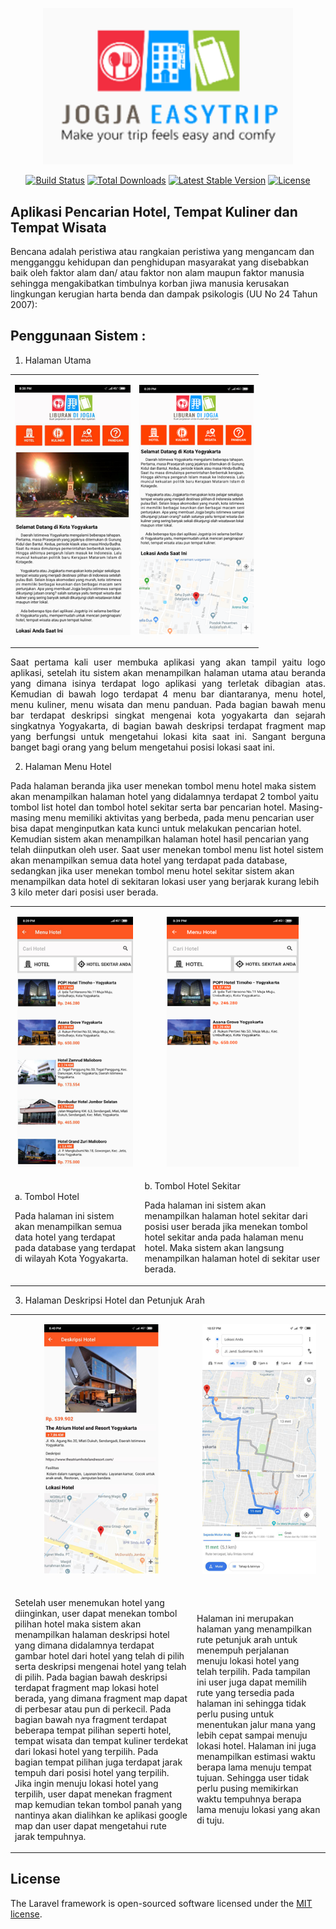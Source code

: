 <!-- <p align="center"><a href="https://laravel.com" target="_blank"><img src="https://raw.githubusercontent.com/laravel/art/master/logo-lockup/5%20SVG/2%20CMYK/1%20Full%20Color/laravel-logolockup-cmyk-red.svg" width="400"></a></p> -->
<p align="center"><a href="https://laravel.com" target="_blank"><img src="Website/uploaded/logo/logo-app.png" width="400"></a></p>

<p align="center">
<a href="https://travis-ci.org/laravel/framework"><img src="https://travis-ci.org/laravel/framework.svg" alt="Build Status"></a>
<a href="https://packagist.org/packages/laravel/framework"><img src="https://img.shields.io/packagist/dt/laravel/framework" alt="Total Downloads"></a>
<a href="https://packagist.org/packages/laravel/framework"><img src="https://img.shields.io/packagist/v/laravel/framework" alt="Latest Stable Version"></a>
<a href="https://packagist.org/packages/laravel/framework"><img src="https://img.shields.io/packagist/l/laravel/framework" alt="License"></a>
</p>

## Aplikasi Pencarian Hotel, Tempat Kuliner dan Tempat Wisata 

Bencana adalah peristiwa atau rangkaian peristiwa yang mengancam dan mengganggu kehidupan dan penghidupan masyarakat yang disebabkan baik oleh faktor alam dan/ atau faktor non alam maupun faktor manusia sehingga mengakibatkan timbulnya korban jiwa manusia kerusakan lingkungan kerugian harta benda dan dampak psikologis (UU No 24 Tahun 2007):

## Penggunaan Sistem : 
1.	Halaman Utama

<table border="0" align="center">
 <tr>
    <td>
        <p align="center"><img src="Website/assets/img/portofolio/app/home.png" alt="" height="400"></p>
    </td>
    <td>
        <p align="center"><img src="Website/assets/img/portofolio/app/home2.png" alt="" height="400"></p>
    </td>
 </tr>
</table>

<p align="justify">Saat pertama kali user membuka aplikasi yang akan tampil yaitu logo aplikasi, setelah itu sistem akan menampilkan halaman utama atau beranda yang dimana isinya terdapat logo aplikasi yang terletak dibagian atas. Kemudian di bawah logo terdapat 4 menu bar diantaranya, menu hotel, menu kuliner, menu wisata dan menu panduan. Pada bagian bawah menu bar terdapat deskripsi singkat mengenai kota yogyakarta dan sejarah singkatnya Yogyakarta, di bagian bawah deskripsi terdapat fragment map yang berfungsi untuk mengetahui lokasi kita saat ini. Sangant berguna banget bagi orang yang belum mengetahui posisi lokasi saat ini.</p>



2.	Halaman Menu Hotel

Pada halaman beranda jika user menekan tombol menu hotel maka sistem akan menampilkan halaman hotel yang didalamnya terdapat 2 tombol yaitu tombol list hotel dan tombol hotel sekitar serta bar pencarian hotel. Masing-masing menu memiliki aktivitas yang berbeda, pada menu pencarian user bisa dapat menginputkan kata kunci untuk melakukan pencarian hotel. Kemudian sistem akan menampilkan halaman hotel hasil pencarian yang telah diinputkan oleh user. Saat user menekan tombol menu list hotel sistem akan menampilkan semua data hotel yang terdapat pada database, sedangkan jika user menekan tombol menu hotel sekitar sistem akan menampilkan data hotel di sekitaran lokasi user yang berjarak kurang lebih 3 kilo meter dari posisi user berada.

<table border="0">
 <tr>
    <td align="center">
        <p align="center"><img src="Website/assets/img/portofolio/app/hotel.png" alt="" height="400"></p>
    </td>
    <td align="center">
        <p align="center"><img src="Website/assets/img/portofolio/app/hotel-sekitar.png" alt="" height="400"></p>
    </td>
 </tr>
 <tr>
    <td>
        a. Tombol Hotel
        <p align="justufy">Pada halaman ini sistem akan menampilkan semua data hotel yang terdapat pada database yang terdapat di wilayah Kota Yogyakarta.</p>
    </td>
    <td>
        b. Tombol Hotel Sekitar
        <p align="justufy">Pada halaman ini sistem akan menampilkan halaman hotel sekitar dari posisi user berada jika menekan tombol hotel sekitar anda pada halaman menu hotel. Maka sistem akan langsung menampilkan halaman hotel di sekitar user berada.</p>
    </td>
 </tr>
</table>



3.	Halaman Deskripsi Hotel dan Petunjuk Arah

<table border="0" align="center">
 <tr>
    <td>
        <p align="center"><img src="Website/assets/img/portofolio/app/hotel-des.png" alt="" height="400"></p>
    </td>
    <td>
        <p align="center"><img src="Website/assets/img/portofolio/app/hotel-maps.png" alt="" height="400"></p>
    </td>
 </tr>
 <tr>
    <td>
        <p align="justufy">Setelah user menemukan hotel yang diinginkan, user dapat menekan tombol pilihan hotel maka sistem akan menampilkan halaman deskripsi hotel yang dimana didalamnya terdapat gambar hotel dari hotel yang telah di pilih serta deskripsi mengenai hotel yang telah di pilih. Pada bagian bawah deskripsi terdapat fragment map lokasi hotel berada, yang dimana fragment map dapat di perbesar atau pun di perkecil. Pada bagian bawah nya fragment terdapat beberapa tempat pilihan seperti hotel, tempat wisata dan tempat kuliner terdekat dari lokasi hotel yang terpilih. Pada bagian tempat pilihan juga terdapat jarak tempuh dari posisi hotel yang terpilih. Jika ingin menuju lokasi hotel yang terpilih, user dapat menekan fragment map kemudian tekan tombol panah yang nantinya akan dialihkan ke aplikasi google map dan user dapat mengetahui rute jarak tempuhnya.</p>
    </td>
    <td>
        <p align="justufy">Halaman ini merupakan halaman yang menampilkan rute petunjuk arah untuk menempuh perjalanan menuju lokasi hotel yang telah terpilih. Pada tampilan ini user juga dapat memilih rute yang tersedia pada halaman ini sehingga tidak perlu pusing untuk menentukan jalur mana yang lebih cepat sampai menuju lokasi hotel. Halaman ini juga menampilkan estimasi waktu berapa lama menuju tempat tujuan. Sehingga user tidak perlu pusing memikirkan waktu tempuhnya berapa lama menuju lokasi yang akan di tuju.</p>
    </td>
 </tr>
</table>

## License

The Laravel framework is open-sourced software licensed under the [MIT license](https://opensource.org/licenses/MIT).